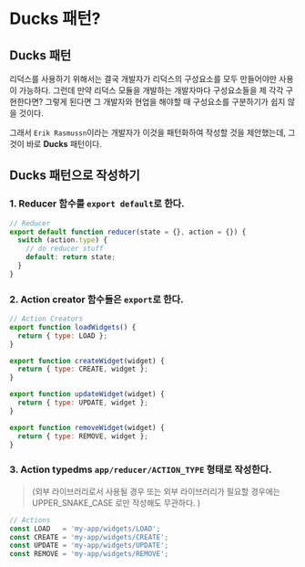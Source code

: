 # Ducks 패턴?

## Ducks 패턴

리덕스를 사용하기 위해서는 결국 개발자가 리덕스의 구성요소를 모두 만들어야만 사용이 가능하다. 그런데 만약 리덕스 모듈을 개발하는 개발자마다 구성요소들을 제 각각 구현한다면? 그렇게 된다면 그 개발자와 현업을 해야할 때 구성요소를 구분하기가 쉽지 않을 것이다. 

그래서 `Erik Rasmussn`이라는 개발자가 이것을 패턴화하여 작성할 것을 제안했는데, 그것이 바로 **Ducks** 패턴이다. 

## Ducks 패턴으로 작성하기 

### 1. Reducer 함수를 `export default`로 한다. 

```jsx
// Reducer
export default function reducer(state = {}, action = {}) {
  switch (action.type) {
    // do reducer stuff
    default: return state;
  }
}
```

### 2. Action creator 함수들은 `export`로 한다. 

```jsx
// Action Creators
export function loadWidgets() {
  return { type: LOAD };
}

export function createWidget(widget) {
  return { type: CREATE, widget };
}

export function updateWidget(widget) {
  return { type: UPDATE, widget };
}

export function removeWidget(widget) {
  return { type: REMOVE, widget };
}
```

### 3. Action typedms `app/reducer/ACTION_TYPE` 형태로 작성한다. 

> (외부 라이브러리로서 사용될 경우 또는 외부 라이브러리가 필요할 경우에는 UPPER_SNAKE_CASE 로만 작성해도 무관하다. )

```jsx
// Actions
const LOAD   = 'my-app/widgets/LOAD';
const CREATE = 'my-app/widgets/CREATE';
const UPDATE = 'my-app/widgets/UPDATE';
const REMOVE = 'my-app/widgets/REMOVE';
```
